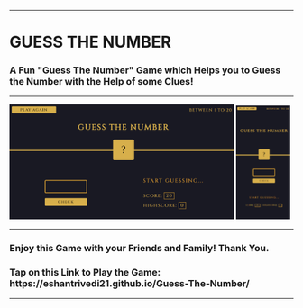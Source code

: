 <html>
  <hr>
  <h1> GUESS THE NUMBER </h1>
  <h3> A Fun "Guess The Number" Game which Helps you to Guess the Number with the Help of some Clues! </h3>
  <hr>
  <p float="left">
      <img src = "preview.png" style = "width : 79%;"> 
      <img src = "preview2.png" style = "width : 19%;"> 
  </p>
  <hr>
  <h3> Enjoy this Game with your Friends and Family! Thank You.</h3>
  <h3>Tap on this Link to Play the Game: https://eshantrivedi21.github.io/Guess-The-Number/</h3>
  <hr>
 </html>
